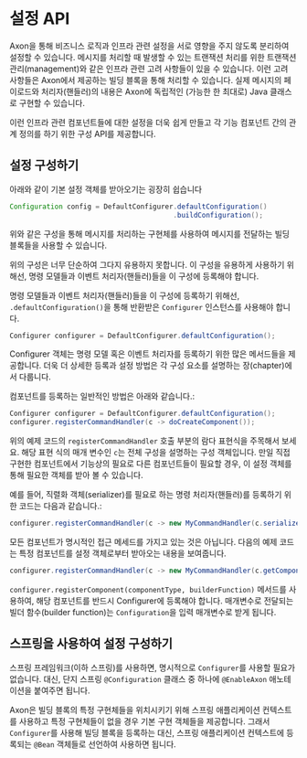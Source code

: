 설정 API
=================

Axon을 통해 비즈니스 로직과 인프라 관련 설정을 서로 영향을 주지 않도록 분리하여 설정할 수 있습니다. 메시지를 처리할 때 발생할 수 있는 트랜잭션 처리를 위한 트랜잭션 관리(management)와 같은 인프라 관련 고려 사항들이 있을 수 있습니다. 이런 고려 사항들은 Axon에서 제공하는 빌딩 블록을 통해 처리할 수 있습니다. 실제 메시지의 페이로드와 처리자(핸들러)의 내용은 Axon에 독립적인 (가능한 한 최대로) Java 클래스로 구현할 수 있습니다.

이런 인프라 관련 컴포넌트들에 대한 설정을 더욱 쉽게 만들고 각 기능 컴포넌트 간의 관계 정의를 하기 위한 구성 API를 제공합니다.

설정 구성하기
--------------------------

아래와 같이 기본 설정 객체를 받아오기는 굉장히 쉽습니다

``` java
Configuration config = DefaultConfigurer.defaultConfiguration()
                                        .buildConfiguration();
```

위와 같은 구성을 통해 메시지를 처리하는 구현체를 사용하여 메시지를 전달하는 빌딩 블록들을 사용할 수 있습니다.

위의 구성은 너무 단순하여 그다지 유용하지 못합니다. 이 구성을 유용하게 사용하기 위해선, 명령 모델들과 이벤트 처리자(핸들러)들을 이 구성에 등록해야 합니다.

명령 모델들과 이벤트 처리자(핸들러)들을 이 구성에 등록하기 위해선, `.defaultConfiguration()`을 통해 반환받은 `Configurer` 인스턴스를 사용해야 합니다.

``` java
Configurer configurer = DefaultConfigurer.defaultConfiguration();
```

Configurer 객체는 명령 모델 혹은 이벤트 처리자를 등록하기 위한 많은 메서드들을 제공합니다. 더욱 더 상세한 등록과 설정 방법은 각 구성 요소를 설명하는 장(chapter)에서 다룹니다.

컴포넌트를 등록하는 일반적인 방법은 아래와 같습니다.:

``` java
Configurer configurer = DefaultConfigurer.defaultConfiguration();
configurer.registerCommandHandler(c -> doCreateComponent());
```

위의 예제 코드의 `registerCommandHandler` 호출 부분의 람다 표현식을 주목해서 보세요. 해당 표현 식의 매개 변수인 `c`는 전체 구성을 설명하는 구성 객체입니다. 만일 직접 구현한 컴포넌트에서 기능상의 필요로 다른 컴포넌트들이 필요할 경우, 이 설정 객체를 통해 필요한 객체를 받아 볼 수 있습니다.

예를 들어, 직렬화 객체(serializer)를 필요로 하는 명령 처리자(핸들러)를 등록하기 위한 코드는 다음과 같습니다.:

``` java
configurer.registerCommandHandler(c -> new MyCommandHandler(c.serializer());
```

모든 컴포넌트가 명시적인 접근 메세드를 가지고 있는 것은 아닙니다. 다음의 예제 코드는 특정 컴포넌트를 설정 객체로부터 받아오는 내용을 보여줍니다.
``` java
configurer.registerCommandHandler(c -> new MyCommandHandler(c.getComponent(MyOtherComponent.class));
```

`configurer.registerComponent(componentType, builderFunction)` 메서드를 사용하여, 해당 컴포넌트를 반드시 Configurer에 등록해야 합니다. 매개변수로 전달되는 빌더 함수(builder function)는 `Configuration`을 입력 매개변수로 받게 됩니다.

스프링을 사용하여 설정 구성하기
---------------------------------------

스프링 프레임워크(이하 스프링)를 사용하면, 명시적으로 `Configurer`를 사용할 필요가 없습니다. 대신, 단지 스프링 `@Configuration` 클래스 중 하나에 `@EnableAxon` 애노테이션을 붙여주면 됩니다.

Axon은 빌딩 블록의 특정 구현체들을 위치시키기 위해 스프링 애플리케이션 컨텍스트를 사용하고 특정 구현체들이 없을 경우 기본 구현 객체들을 제공합니다. 그래서 `Configurer`를 사용해 빌딩 블록을 등록하는 대신, 스프링 애플리케이션 컨텍스트에 등록되는 `@Bean` 객체들로 선언하여 사용하면 됩니다.

